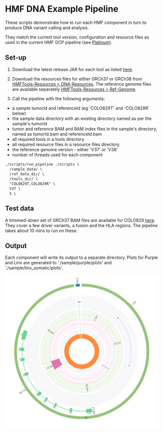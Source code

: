 # HMF DNA Example Pipeline

These scripts demonstrate how to run each HMF component in turn to produce DNA variant calling and analysis. 

They match the current tool version, configuration and resource files as used in the current HMF GCP pipeline (see [Platinum](https://github.com/hartwigmedical/platinum)). 

## Set-up

1. Download the latest release JAR for each tool as listed [here](https://github.com/hartwigmedical/hmftools#current-versions).

2. Download the resources files for either GRCh37 or GRCh38 from [HMFTools-Resources > DNA-Resources](https://resources.hartwigmedicalfoundation.nl/). The reference genome files are available separately [HMFTools-Resources > Ref-Genome](https://resources.hartwigmedicalfoundation.nl/).

3. Call the pipeline with the following arguments:
- a sample tumorId and referenceId (eg 'COLO829T' and 'COLO829R' below)
- the sample data directory with an existing directory named as per the sample's tumorId
- tumor and reference BAM and BAM index files in the sample's directory, named as tumorId.bam and referenceId.bam
- all required tools in a tools directory
- all required resource files in a resource files directory
- the reference genome version - either 'V37' or 'V38'
- number of threads used for each component

```
./scripts/run_pipeline ./scripts \
  /sample_data/ \
  /ref_data_dir/ \
  /tools_dir/ \
  "COLO829T,COLO829R" \
  V37 \
  5 \
```  


## Test data
A trimmed-down set of GRCh37 BAM files are available for COLO829 [here](./test_data). They cover a few driver variants, a fusion and the HLA regions. 
The pipeline takes about 10 mins to run on these. 

## Output
Each component will write its output to a separate directory.
Plots for Purple and Linx are generated to './sample/purple/plots' and './sample/linx_somatic/plots'.

<p align="center">
    <img src="COLO829T.chr10.003.png" width="700" alt="COLO829 chr10">
</p>


